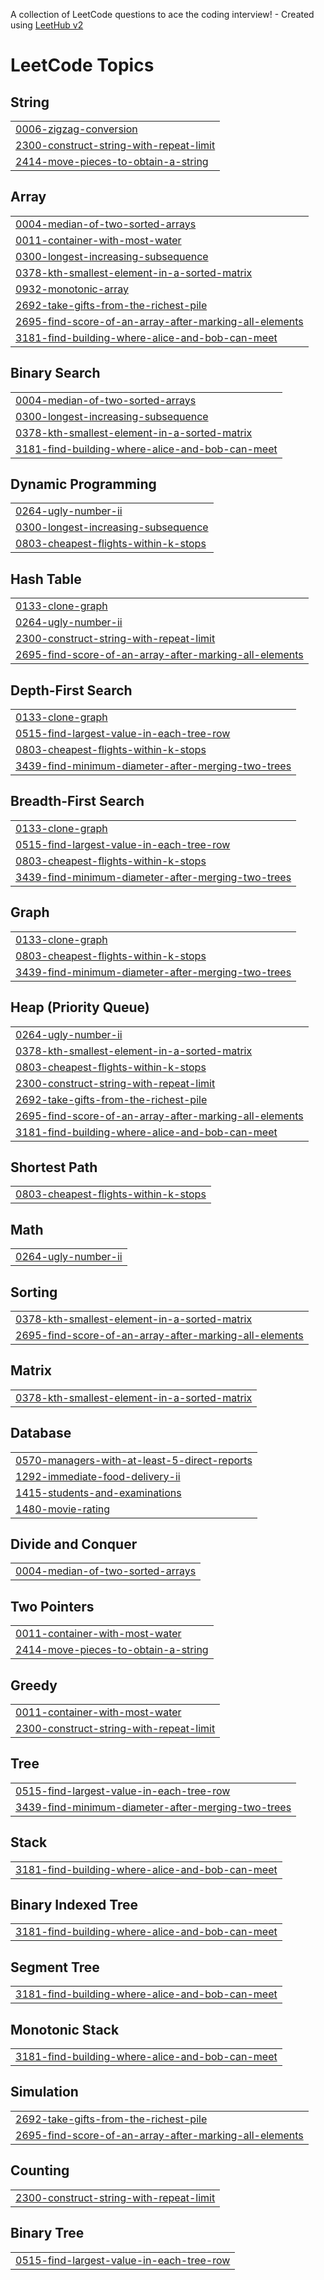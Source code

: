 A collection of LeetCode questions to ace the coding interview! - Created using [LeetHub v2](https://github.com/arunbhardwaj/LeetHub-2.0)
<!---LeetCode Topics Start-->
# LeetCode Topics
## String
|  |
| ------- |
| [0006-zigzag-conversion](https://github.com/Anjalivarshney22/45DaysDSA/tree/master/0006-zigzag-conversion) |
| [2300-construct-string-with-repeat-limit](https://github.com/Anjalivarshney22/45DaysDSA/tree/master/2300-construct-string-with-repeat-limit) |
| [2414-move-pieces-to-obtain-a-string](https://github.com/Anjalivarshney22/45DaysDSA/tree/master/2414-move-pieces-to-obtain-a-string) |
## Array
|  |
| ------- |
| [0004-median-of-two-sorted-arrays](https://github.com/Anjalivarshney22/45DaysDSA/tree/master/0004-median-of-two-sorted-arrays) |
| [0011-container-with-most-water](https://github.com/Anjalivarshney22/45DaysDSA/tree/master/0011-container-with-most-water) |
| [0300-longest-increasing-subsequence](https://github.com/Anjalivarshney22/45DaysDSA/tree/master/0300-longest-increasing-subsequence) |
| [0378-kth-smallest-element-in-a-sorted-matrix](https://github.com/Anjalivarshney22/45DaysDSA/tree/master/0378-kth-smallest-element-in-a-sorted-matrix) |
| [0932-monotonic-array](https://github.com/Anjalivarshney22/45DaysDSA/tree/master/0932-monotonic-array) |
| [2692-take-gifts-from-the-richest-pile](https://github.com/Anjalivarshney22/45DaysDSA/tree/master/2692-take-gifts-from-the-richest-pile) |
| [2695-find-score-of-an-array-after-marking-all-elements](https://github.com/Anjalivarshney22/45DaysDSA/tree/master/2695-find-score-of-an-array-after-marking-all-elements) |
| [3181-find-building-where-alice-and-bob-can-meet](https://github.com/Anjalivarshney22/45DaysDSA/tree/master/3181-find-building-where-alice-and-bob-can-meet) |
## Binary Search
|  |
| ------- |
| [0004-median-of-two-sorted-arrays](https://github.com/Anjalivarshney22/45DaysDSA/tree/master/0004-median-of-two-sorted-arrays) |
| [0300-longest-increasing-subsequence](https://github.com/Anjalivarshney22/45DaysDSA/tree/master/0300-longest-increasing-subsequence) |
| [0378-kth-smallest-element-in-a-sorted-matrix](https://github.com/Anjalivarshney22/45DaysDSA/tree/master/0378-kth-smallest-element-in-a-sorted-matrix) |
| [3181-find-building-where-alice-and-bob-can-meet](https://github.com/Anjalivarshney22/45DaysDSA/tree/master/3181-find-building-where-alice-and-bob-can-meet) |
## Dynamic Programming
|  |
| ------- |
| [0264-ugly-number-ii](https://github.com/Anjalivarshney22/45DaysDSA/tree/master/0264-ugly-number-ii) |
| [0300-longest-increasing-subsequence](https://github.com/Anjalivarshney22/45DaysDSA/tree/master/0300-longest-increasing-subsequence) |
| [0803-cheapest-flights-within-k-stops](https://github.com/Anjalivarshney22/45DaysDSA/tree/master/0803-cheapest-flights-within-k-stops) |
## Hash Table
|  |
| ------- |
| [0133-clone-graph](https://github.com/Anjalivarshney22/45DaysDSA/tree/master/0133-clone-graph) |
| [0264-ugly-number-ii](https://github.com/Anjalivarshney22/45DaysDSA/tree/master/0264-ugly-number-ii) |
| [2300-construct-string-with-repeat-limit](https://github.com/Anjalivarshney22/45DaysDSA/tree/master/2300-construct-string-with-repeat-limit) |
| [2695-find-score-of-an-array-after-marking-all-elements](https://github.com/Anjalivarshney22/45DaysDSA/tree/master/2695-find-score-of-an-array-after-marking-all-elements) |
## Depth-First Search
|  |
| ------- |
| [0133-clone-graph](https://github.com/Anjalivarshney22/45DaysDSA/tree/master/0133-clone-graph) |
| [0515-find-largest-value-in-each-tree-row](https://github.com/Anjalivarshney22/45DaysDSA/tree/master/0515-find-largest-value-in-each-tree-row) |
| [0803-cheapest-flights-within-k-stops](https://github.com/Anjalivarshney22/45DaysDSA/tree/master/0803-cheapest-flights-within-k-stops) |
| [3439-find-minimum-diameter-after-merging-two-trees](https://github.com/Anjalivarshney22/45DaysDSA/tree/master/3439-find-minimum-diameter-after-merging-two-trees) |
## Breadth-First Search
|  |
| ------- |
| [0133-clone-graph](https://github.com/Anjalivarshney22/45DaysDSA/tree/master/0133-clone-graph) |
| [0515-find-largest-value-in-each-tree-row](https://github.com/Anjalivarshney22/45DaysDSA/tree/master/0515-find-largest-value-in-each-tree-row) |
| [0803-cheapest-flights-within-k-stops](https://github.com/Anjalivarshney22/45DaysDSA/tree/master/0803-cheapest-flights-within-k-stops) |
| [3439-find-minimum-diameter-after-merging-two-trees](https://github.com/Anjalivarshney22/45DaysDSA/tree/master/3439-find-minimum-diameter-after-merging-two-trees) |
## Graph
|  |
| ------- |
| [0133-clone-graph](https://github.com/Anjalivarshney22/45DaysDSA/tree/master/0133-clone-graph) |
| [0803-cheapest-flights-within-k-stops](https://github.com/Anjalivarshney22/45DaysDSA/tree/master/0803-cheapest-flights-within-k-stops) |
| [3439-find-minimum-diameter-after-merging-two-trees](https://github.com/Anjalivarshney22/45DaysDSA/tree/master/3439-find-minimum-diameter-after-merging-two-trees) |
## Heap (Priority Queue)
|  |
| ------- |
| [0264-ugly-number-ii](https://github.com/Anjalivarshney22/45DaysDSA/tree/master/0264-ugly-number-ii) |
| [0378-kth-smallest-element-in-a-sorted-matrix](https://github.com/Anjalivarshney22/45DaysDSA/tree/master/0378-kth-smallest-element-in-a-sorted-matrix) |
| [0803-cheapest-flights-within-k-stops](https://github.com/Anjalivarshney22/45DaysDSA/tree/master/0803-cheapest-flights-within-k-stops) |
| [2300-construct-string-with-repeat-limit](https://github.com/Anjalivarshney22/45DaysDSA/tree/master/2300-construct-string-with-repeat-limit) |
| [2692-take-gifts-from-the-richest-pile](https://github.com/Anjalivarshney22/45DaysDSA/tree/master/2692-take-gifts-from-the-richest-pile) |
| [2695-find-score-of-an-array-after-marking-all-elements](https://github.com/Anjalivarshney22/45DaysDSA/tree/master/2695-find-score-of-an-array-after-marking-all-elements) |
| [3181-find-building-where-alice-and-bob-can-meet](https://github.com/Anjalivarshney22/45DaysDSA/tree/master/3181-find-building-where-alice-and-bob-can-meet) |
## Shortest Path
|  |
| ------- |
| [0803-cheapest-flights-within-k-stops](https://github.com/Anjalivarshney22/45DaysDSA/tree/master/0803-cheapest-flights-within-k-stops) |
## Math
|  |
| ------- |
| [0264-ugly-number-ii](https://github.com/Anjalivarshney22/45DaysDSA/tree/master/0264-ugly-number-ii) |
## Sorting
|  |
| ------- |
| [0378-kth-smallest-element-in-a-sorted-matrix](https://github.com/Anjalivarshney22/45DaysDSA/tree/master/0378-kth-smallest-element-in-a-sorted-matrix) |
| [2695-find-score-of-an-array-after-marking-all-elements](https://github.com/Anjalivarshney22/45DaysDSA/tree/master/2695-find-score-of-an-array-after-marking-all-elements) |
## Matrix
|  |
| ------- |
| [0378-kth-smallest-element-in-a-sorted-matrix](https://github.com/Anjalivarshney22/45DaysDSA/tree/master/0378-kth-smallest-element-in-a-sorted-matrix) |
## Database
|  |
| ------- |
| [0570-managers-with-at-least-5-direct-reports](https://github.com/Anjalivarshney22/45DaysDSA/tree/master/0570-managers-with-at-least-5-direct-reports) |
| [1292-immediate-food-delivery-ii](https://github.com/Anjalivarshney22/45DaysDSA/tree/master/1292-immediate-food-delivery-ii) |
| [1415-students-and-examinations](https://github.com/Anjalivarshney22/45DaysDSA/tree/master/1415-students-and-examinations) |
| [1480-movie-rating](https://github.com/Anjalivarshney22/45DaysDSA/tree/master/1480-movie-rating) |
## Divide and Conquer
|  |
| ------- |
| [0004-median-of-two-sorted-arrays](https://github.com/Anjalivarshney22/45DaysDSA/tree/master/0004-median-of-two-sorted-arrays) |
## Two Pointers
|  |
| ------- |
| [0011-container-with-most-water](https://github.com/Anjalivarshney22/45DaysDSA/tree/master/0011-container-with-most-water) |
| [2414-move-pieces-to-obtain-a-string](https://github.com/Anjalivarshney22/45DaysDSA/tree/master/2414-move-pieces-to-obtain-a-string) |
## Greedy
|  |
| ------- |
| [0011-container-with-most-water](https://github.com/Anjalivarshney22/45DaysDSA/tree/master/0011-container-with-most-water) |
| [2300-construct-string-with-repeat-limit](https://github.com/Anjalivarshney22/45DaysDSA/tree/master/2300-construct-string-with-repeat-limit) |
## Tree
|  |
| ------- |
| [0515-find-largest-value-in-each-tree-row](https://github.com/Anjalivarshney22/45DaysDSA/tree/master/0515-find-largest-value-in-each-tree-row) |
| [3439-find-minimum-diameter-after-merging-two-trees](https://github.com/Anjalivarshney22/45DaysDSA/tree/master/3439-find-minimum-diameter-after-merging-two-trees) |
## Stack
|  |
| ------- |
| [3181-find-building-where-alice-and-bob-can-meet](https://github.com/Anjalivarshney22/45DaysDSA/tree/master/3181-find-building-where-alice-and-bob-can-meet) |
## Binary Indexed Tree
|  |
| ------- |
| [3181-find-building-where-alice-and-bob-can-meet](https://github.com/Anjalivarshney22/45DaysDSA/tree/master/3181-find-building-where-alice-and-bob-can-meet) |
## Segment Tree
|  |
| ------- |
| [3181-find-building-where-alice-and-bob-can-meet](https://github.com/Anjalivarshney22/45DaysDSA/tree/master/3181-find-building-where-alice-and-bob-can-meet) |
## Monotonic Stack
|  |
| ------- |
| [3181-find-building-where-alice-and-bob-can-meet](https://github.com/Anjalivarshney22/45DaysDSA/tree/master/3181-find-building-where-alice-and-bob-can-meet) |
## Simulation
|  |
| ------- |
| [2692-take-gifts-from-the-richest-pile](https://github.com/Anjalivarshney22/45DaysDSA/tree/master/2692-take-gifts-from-the-richest-pile) |
| [2695-find-score-of-an-array-after-marking-all-elements](https://github.com/Anjalivarshney22/45DaysDSA/tree/master/2695-find-score-of-an-array-after-marking-all-elements) |
## Counting
|  |
| ------- |
| [2300-construct-string-with-repeat-limit](https://github.com/Anjalivarshney22/45DaysDSA/tree/master/2300-construct-string-with-repeat-limit) |
## Binary Tree
|  |
| ------- |
| [0515-find-largest-value-in-each-tree-row](https://github.com/Anjalivarshney22/45DaysDSA/tree/master/0515-find-largest-value-in-each-tree-row) |
<!---LeetCode Topics End-->